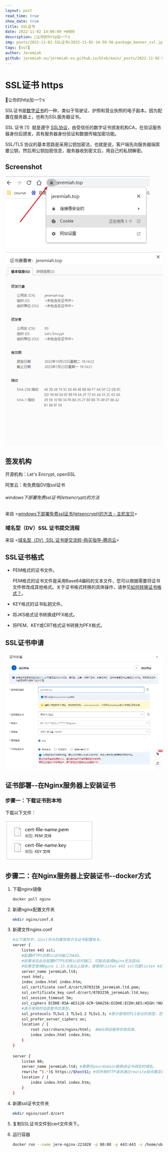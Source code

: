 ```yaml
---
layout: post
read_time: true
show_date: true
title: SSL证书
date: 2022-11-02 14:00:09 +0800
description: 🔆让你的http加一个s
img: posts/2022-11-02-SSL证书/2022-11-02-14-59-56-package_banner_ssl.jpg
tags: [ssl]
author: Jeremiah
github: jeremiah-xu/jeremiah-xu.github.io/blob/main/_posts/2022-11-02-SSL证书.md
---
```


# SSL证书 https

🔆让你的http加一个s

SSL证书是[数字证书](https://baike.baidu.com/item/%E6%95%B0%E5%AD%97%E8%AF%81%E4%B9%A6/326874?fromModule=lemma_inlink)的一种，类似于驾驶证、护照和营业执照的电子副本。因为配置在服务器上，也称为SSL服务器证书。

SSL 证书 [1]  就是遵守 [SSL协议](https://baike.baidu.com/item/SSL%E5%8D%8F%E8%AE%AE/4602579?fromModule=lemma_inlink)，由受信任的数字证书颁发机构CA，在验证服务器身份后颁发，具有服务器身份验证和数据传输加密功能。

SSL/TLS 协议的基本思路是采用公钥加密法，也就是说，客户端先向服务器端索要公钥，然后用公钥加密信息，服务器收到密文后，用自己的私钥解密。

## Screenshot

![](../assets/img/posts/2022-11-02-SSL证书/2022-11-02-13-56-13-image.png)

![](../assets/img/posts/2022-11-02-SSL证书/2022-11-02-13-59-04-image.png)

## 签发机构

开源机构：Let's Encrypt, openSSL

阿里云：有免费版DV版ssl证书

###### windows下部署免费ssl证书(letsencrypt)的方法

来自 <[windows下部署免费ssl证书(letsencrypt)的方法 - 主机宝贝](http://www.idcbaby.com/43100/)>

### 域名型（DV）SSL 证书提交流程

来自 <[域名型（DV）SSL 证书提交流程-购买指导-腾讯云](https://cloud.tencent.com/document/buy-guide/400/47285)>

## SSL证书格式

- PEM格式的证书文件。
  
  PEM格式的证书文件是采用Base64编码的文本文件，您可以根据需要将证书文件修改成其他格式。关于证书格式转换的具体操作，请参见[如何转换证书格式？](https://help.aliyun.com/document_detail/364239.html#concept-2154188 "不同Web服务器支持的证书格式不同。您需要将已签发的证书转换为适用当前Web服务器的格式，才能正常安装SSL证书。本文介绍如何转换证书格式。")。

- KEY格式的证书私钥文件。

- 将JKS格式证书转换成PFX格式。

- 将PEM、KEY或CRT格式证书转换为PFX格式。

## SSL证书申请

![](../assets/img/posts/2022-11-02-SSL证书/2022-11-02-14-11-16-image.png)

## 证书部署--在Nginx服务器上安装证书

### 步骤一：下载证书到本地

下载以下文件：

![](../assets/img/posts/2022-11-02-SSL证书/2022-11-02-14-18-01-image.png)

## 步骤二：在Nginx服务器上安装证书--docker方式

1. 下载nginx镜像
   
   ```bash
   docker pull nginx
   ```

2. 新建nginx配置文件夹
   
   ```bash
   mkdir nginx/conf.d
   ```

3. 新建文件nginx.conf
   
   ```bash
   #以下属性中，以ssl开头的属性表示与证书配置有关。
   server {
       listen 443 ssl;
       #配置HTTPS的默认访问端口为443。
       #如果未在此处配置HTTPS的默认访问端口，可能会造成Nginx无法启动。
       #如果您使用Nginx 1.15.0及以上版本，请使用listen 443 ssl代替listen 443和ssl on。
       server_name jeremiah.ltd;
       root html;
       index index.html index.htm;
       ssl_certificate conf.d/cert/8703236_jeremiah.ltd.pem;  
       ssl_certificate_key conf.d/cert/8703236_jeremiah.ltd.key; 
       ssl_session_timeout 5m;
       ssl_ciphers ECDHE-RSA-AES128-GCM-SHA256:ECDHE:ECDH:AES:HIGH:!NULL:!aNULL:!MD5:!ADH:!RC4;
       #表示使用的加密套件的类型。
       ssl_protocols TLSv1.1 TLSv1.2 TLSv1.3; #表示使用的TLS协议的类型，您需要自行评估是否配置TLSv1.1协议。
       ssl_prefer_server_ciphers on;
       location / {
           root /usr/share/nginx/html;  #Web网站程序存放目录。
           index index.html index.htm;
       }
   }
   
   server {
       listen 80;
       server_name jeremiah.ltd; #需要将yourdomain替换成证书绑定的域名。
       rewrite ^(.*)$ https://$host$1; #将所有HTTP请求通过rewrite指令重定向到HTTPS。
       location / {
           index index.html index.htm;
       }
   }
   ```

4. 新建ssl证书文件夹
   
   ```bash
   mkdir nginx/conf.d/cert
   ```

5. 复制SSL证书文件到cert文件夹下。

6. 运行容器
   
   ```bash
   docker run --name jere-nginx-221028 -p 80:80 -p 443:443 -v /home/ubuntu/jeremiah-xu.github.io/_site:/usr/share/nginx/html -v /home/ubuntu/nginx/conf.d:/etc/nginx/conf.d:ro  -itd nginx
   ```
